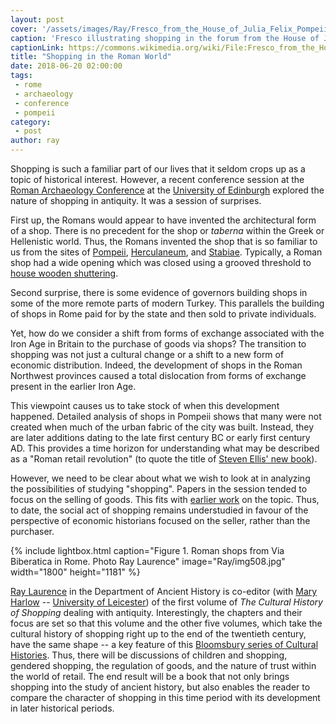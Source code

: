 ```yaml
---
layout: post
cover: '/assets/images/Ray/Fresco_from_the_House_of_Julia_Felix_Pompeii_depicting_scenes_from_the_Forum_market.jpg'
caption: 'Fresco illustrating shopping in the forum from the House of Julia Felix in Pompeii. By Wmpearl [Public domain], from Wikimedia Commons'
captionLink: https://commons.wikimedia.org/wiki/File:Fresco_from_the_House_of_Julia_Felix,_Pompeii_depicting_scenes_from_the_Forum_market.JPG
title: "Shopping in the Roman World"
date: 2018-06-20 02:00:00
tags:
 - rome
 - archaeology
 - conference
 - pompeii
category:
 - post
author: ray
---
```


Shopping is such a familiar part of our lives that it seldom crops up
as a topic of historical interest. However, a recent conference session
at the [Roman Archaeology Conference](http://romansocietyrac.ac.uk/) at
the [University of
Edinburgh](https://www.ed.ac.uk/history-classics-archaeology/archaeology)
explored the nature of shopping in antiquity. It was a session of
surprises.

First up, the Romans would appear to have invented the architectural
form of a shop. There is no precedent for the shop or *taberna* within
the Greek or Hellenistic world. Thus, the Romans invented the shop that
is so familiar to us from the sites of
[Pompeii](http://www.pompeiiinpictures.org/),
[Herculaneum](http://www.herculaneum.uk/index.htm), and
[Stabiae](http://www.stabiae.org/foundation/en/). Typically, a Roman
shop had a wide opening which was closed using a grooved threshold to
[house wooden
shuttering](http://www.pompeiiinpictures.com/pompeiiinpictures/r9/9%2007%2010.htm).

Second surprise, there is some evidence of governors building shops in
some of the more remote parts of modern Turkey. This parallels the
building of shops in Rome paid for by the state and then sold to private
individuals.

Yet, how do we consider a shift from forms of exchange associated with
the Iron Age in Britain to the purchase of goods via shops? The
transition to shopping was not just a cultural change or a shift to a
new form of economic distribution. Indeed, the development of shops in
the Roman Northwest provinces caused a total dislocation from forms of
exchange present in the earlier Iron Age.

This viewpoint causes us to take stock of when this development
happened. Detailed analysis of shops in Pompeii shows that many were not
created when much of the urban fabric of the city was built. Instead,
they are later additions dating to the late first century BC or early
first century AD. This provides a time horizon for understanding what
may be described as a "Roman retail revolution" (to quote the title of
[Steven Ellis' new
book](https://global.oup.com/academic/product/the-roman-retail-revolution-9780198769934?cc=au&lang=en&)).

However, we need to be clear about what we wish to look at in analyzing
the possibilities of studying "shopping". Papers in the session tended
to focus on the selling of goods. This fits with [earlier
work](https://onlinelibrary.wiley.com/doi/full/10.1111/1468-0289.12055_11)
on the topic. Thus, to date, the social act of shopping remains
understudied in favour of the perspective of economic historians focused
on the seller, rather than the purchaser.

{% include lightbox.html
caption="Figure 1. Roman shops from Via Biberatica in Rome. Photo Ray Laurence"
image="Ray/img508.jpg"
width="1800"
height="1181" %}

[Ray Laurence](https://researchers.mq.edu.au/en/persons/ray-laurence) in
the Department of Ancient History is co-editor (with [Mary
Harlow](https://www2.le.ac.uk/departments/archaeology/people/academics/harlow)
-- [University of
Leicester](https://www2.le.ac.uk/departments/archaeology/people/academics/harlow))
of the first volume of *The Cultural History of Shopping* dealing with
antiquity. Interestingly, the chapters and their focus are set so that
this volume and the other five volumes, which take the cultural history
of shopping right up to the end of the twentieth century, have the same
shape -- a key feature of this [Bloomsbury series of Cultural
Histories](https://www.bloomsburyculturalhistory.com/cultural-history-series).
Thus, there will be discussions of children and shopping, gendered
shopping, the regulation of goods, and the nature of trust within the
world of retail. The end result will be a book that not only brings
shopping into the study of ancient history, but also enables the reader
to compare the character of shopping in this time period with its
development in later historical periods.
